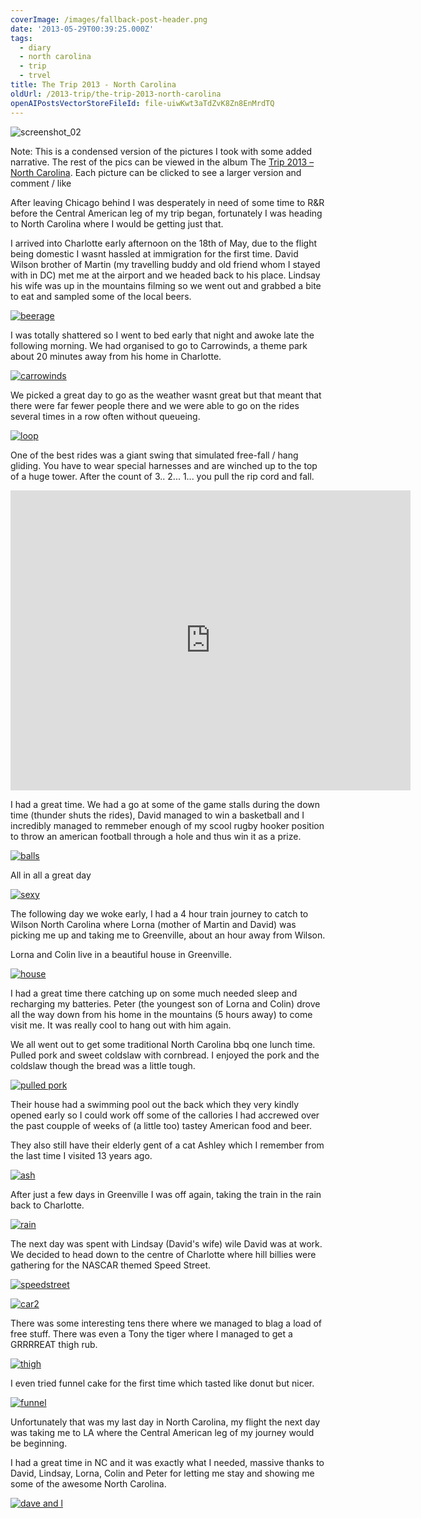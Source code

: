 ```yaml
---
coverImage: /images/fallback-post-header.png
date: '2013-05-29T00:39:25.000Z'
tags:
  - diary
  - north carolina
  - trip
  - trvel
title: The Trip 2013 - North Carolina
oldUrl: /2013-trip/the-trip-2013-north-carolina
openAIPostsVectorStoreFileId: file-uiwKwt3aTdZvK8Zn8EnMrdTQ
---
```


![screenshot_02](/wp-content/uploads/2013/05/screenshot_021.png)

Note: This is a condensed version of the pictures I took with some added narrative. The rest of the pics can be viewed in the album The [Trip 2013 – North Carolina](https://www.facebook.com/media/set/?set=a.10151666149991031.1073741833.593661030&type=3). Each picture can be clicked to see a larger version and comment / like

<!-- more -->

After leaving Chicago behind I was desperately in need of some time to R&R before the Central American leg of my trip began, fortunately I was heading to North Carolina where I would be getting just that.

I arrived into Charlotte early afternoon on the 18th of May, due to the flight being domestic I wasnt hassled at immigration for the first time. David Wilson brother of Martin (my travelling buddy and old friend whom I stayed with in DC) met me at the airport and we headed back to his place. Lindsay his wife was up in the mountains filming so we went out and grabbed a bite to eat and sampled some of the local beers.

[![beerage](/wp-content/uploads/2013/05/beerage.jpg)](https://www.facebook.com/photo.php?fbid=10151666150191031&set=a.10151666149991031.1073741833.593661030&type=3&theater)

I was totally shattered so I went to bed early that night and awoke late the following morning. We had organised to go to Carrowinds, a theme park about 20 minutes away from his home in Charlotte.

[![carrowinds](/wp-content/uploads/2013/05/carrowinds.jpg)](https://www.facebook.com/photo.php?fbid=10151666150181031&set=a.10151666149991031.1073741833.593661030&type=3&theater)

We picked a great day to go as the weather wasnt great but that meant that there were far fewer people there and we were able to go on the rides several times in a row often without queueing.

[![loop](/wp-content/uploads/2013/05/loop.jpg)](https://www.facebook.com/photo.php?fbid=10151666150186031&set=a.10151666149991031.1073741833.593661030&type=3&theater)

One of the best rides was a giant swing that simulated free-fall / hang gliding. You have to wear special harnesses and are winched up to the top of a huge tower. After the count of 3.. 2... 1... you pull the rip cord and fall.

<iframe width="640" height="480" src="https://www.youtube.com/embed/tuS-caaUeKI" frameborder="0" allowfullscreen></iframe>

I had a great time. We had a go at some of the game stalls during the down time (thunder shuts the rides), David managed to win a basketball and I incredibly managed to remmeber enough of my scool rugby hooker position to throw an american football through a hole and thus win it as a prize.

[![balls](/wp-content/uploads/2013/05/balls.jpg)](https://www.facebook.com/photo.php?fbid=10151666150646031&set=a.10151666149991031.1073741833.593661030&type=3&theater)

All in all a great day

[![sexy](/wp-content/uploads/2013/05/sexy.jpg)](https://www.facebook.com/photo.php?fbid=10151666150636031&set=a.10151666149991031.1073741833.593661030&type=3&theater)

The following day we woke early, I had a 4 hour train journey to catch to Wilson North Carolina where Lorna (mother of Martin and David) was picking me up and taking me to Greenville, about an hour away from Wilson.

Lorna and Colin live in a beautiful house in Greenville.

[![house](/wp-content/uploads/2013/05/house.jpg)](https://www.facebook.com/photo.php?fbid=10151666150866031&set=a.10151666149991031.1073741833.593661030&type=3&theater)

I had a great time there catching up on some much needed sleep and recharging my batteries. Peter (the youngest son of Lorna and Colin) drove all the way down from his home in the mountains (5 hours away) to come visit me. It was really cool to hang out with him again.

We all went out to get some traditional North Carolina bbq one lunch time. Pulled pork and sweet coldslaw with cornbread. I enjoyed the pork and the coldslaw though the bread was a little tough.

[![pulled pork](/wp-content/uploads/2013/05/pulled-pork.jpg)](https://www.facebook.com/photo.php?fbid=10151666150686031&set=a.10151666149991031.1073741833.593661030&type=3&theater)

Their house had a swimming pool out the back which they very kindly opened early so I could work off some of the callories I had accrewed over the past coupple of weeks of (a little too) tastey American food and beer.

They also still have their elderly gent of a cat Ashley which I remember from the last time I visited 13 years ago.

[![ash](/wp-content/uploads/2013/05/ash.jpg)](https://www.facebook.com/photo.php?fbid=10151666150891031&set=a.10151666149991031.1073741833.593661030&type=3&theater)

After just a few days in Greenville I was off again, taking the train in the rain back to Charlotte.

[![rain](/wp-content/uploads/2013/05/rain.jpg)](https://www.facebook.com/photo.php?fbid=10151666151061031&set=a.10151666149991031.1073741833.593661030&type=3&theater)

The next day was spent with Lindsay (David's wife) wile David was at work. We decided to head down to the centre of Charlotte where hill billies were gathering for the NASCAR themed Speed Street.

[![speedstreet](/wp-content/uploads/2013/05/speedstreet.jpg)](https://www.facebook.com/photo.php?fbid=10151666151256031&set=a.10151666149991031.1073741833.593661030&type=3&theater)

[![car2](/wp-content/uploads/2013/05/car2.jpg)](https://www.facebook.com/photo.php?fbid=10151666151291031&set=a.10151666149991031.1073741833.593661030&type=3&theater)

There was some interesting tens there where we managed to blag a load of free stuff. There was even a Tony the tiger where I managed to get a GRRRREAT thigh rub.

[![thigh](/wp-content/uploads/2013/05/thigh.jpg)](https://www.facebook.com/photo.php?fbid=10151666151776031&set=a.10151666149991031.1073741833.593661030&type=3&theater)

I even tried funnel cake for the first time which tasted like donut but nicer.

[![funnel](/wp-content/uploads/2013/05/funnel.jpg)](https://www.facebook.com/photo.php?fbid=10151666151836031&set=a.10151666149991031.1073741833.593661030&type=3&theater)

Unfortunately that was my last day in North Carolina, my flight the next day was taking me to LA where the Central American leg of my journey would be beginning.

I had a great time in NC and it was exactly what I needed, massive thanks to David, Lindsay, Lorna, Colin and Peter for letting me stay and showing me some of the awesome North Carolina.

[![dave and l](/wp-content/uploads/2013/05/dave-and-l.jpg)](https://www.facebook.com/photo.php?fbid=10151666152016031&set=a.10151666149991031.1073741833.593661030&type=3&theater)
